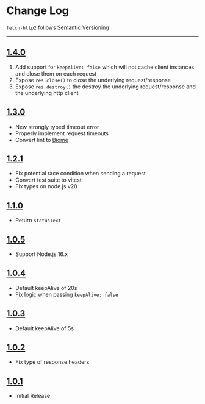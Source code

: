 # Change Log

`fetch-http2` follows [Semantic Versioning](http://semver.org/)

---

## [1.4.0](https://github.com/AndrewBarba/fetch-http2/releases/tag/1.4.0)

1. Add support for `keepAlive: false` which will not cache client instances and close them on each request
2. Expose `res.close()` to close the underlying request/response
3. Expose `res.destroy()` the destroy the underlying request/response and the underlying http client

## [1.3.0](https://github.com/AndrewBarba/fetch-http2/releases/tag/1.3.0)

- New strongly typed timeout error
- Properly implement request timeouts
- Convert lint to [Biome](https://biomejs.dev)

## [1.2.1](https://github.com/AndrewBarba/fetch-http2/releases/tag/1.2.1)

- Fix potential race condition when sending a request
- Convert test suite to vitest
- Fix types on node.js v20

## [1.1.0](https://github.com/AndrewBarba/fetch-http2/releases/tag/1.1.0)

- Return `statusText`

## [1.0.5](https://github.com/AndrewBarba/fetch-http2/releases/tag/1.0.5)

- Support Node.js 16.x

## [1.0.4](https://github.com/AndrewBarba/fetch-http2/releases/tag/1.0.4)

- Default keepAlive of 20s
- Fix logic when passing `keepAlive: false`

## [1.0.3](https://github.com/AndrewBarba/fetch-http2/releases/tag/1.0.3)

- Default keepAlive of 5s

## [1.0.2](https://github.com/AndrewBarba/fetch-http2/releases/tag/1.0.2)

- Fix type of response headers

## [1.0.1](https://github.com/AndrewBarba/fetch-http2/releases/tag/1.0.1)

- Initial Release
